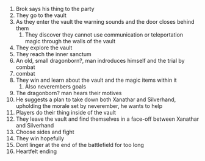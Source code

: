1. Brok says his thing to the party
2. They go to the vault
3. As they enter the vault the warning sounds and the door closes behind them
	1. They discover they cannot use communication or teleportation magic through the walls of the vault
4. They explore the vault
5. They reach the inner sanctum
6. An old, small dragonborn?, man indroduces himself and the trial by combat
7. combat 
8. They win and learn about the vault and the magic items within it
	1. Also neverembers goals
9. The dragonborn? man hears their motives 
10. He suggests a plan to take down both Xanathar and Silverhand, upholding the morale set by neverember, he wants to help
11. Players do their thing inside of the vault
12. They leave the vault and find themselves in a face-off between Xanathar and Silverhand
13. Choose sides and fight
14. They win hopefully
15. Dont linger at the end of the battlefield for too long
16. Heartfelt ending
